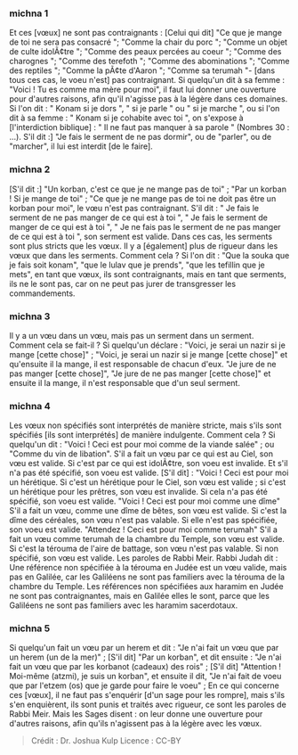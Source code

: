 
### michna 1
Et ces [vœux] ne sont pas contraignants : [Celui qui dit] "Ce que je mange de toi ne sera pas consacré "; "Comme la chair du porc "; "Comme un objet de culte idolÃ¢tre "; "Comme des peaux percées au coeur "; "Comme des charognes "; "Comme des terefoth "; "Comme des abominations "; "Comme des reptiles "; "Comme la pÃ¢te d'Aaron "; "Comme sa terumah "- [dans tous ces cas, le voeu n'est] pas contraignant. Si quelqu'un dit à sa femme : "Voici ! Tu es comme ma mère pour moi", il faut lui donner une ouverture pour d'autres raisons, afin qu'il n'agisse pas à la légère dans ces domaines. Si l'on dit : " Konam si je dors ", " si je parle " ou " si je marche ", ou si l'on dit à sa femme : " Konam si je cohabite avec toi ", on s'expose à [l'interdiction biblique] : " Il ne faut pas manquer à sa parole " (Nombres 30 : ...). S'il dit :] "Je fais le serment de ne pas dormir", ou de "parler", ou de "marcher", il lui est interdit [de le faire].

### michna 2
[S'il dit :] "Un korban, c'est ce que je ne mange pas de toi" ; "Par un korban ! Si je mange de toi" ; "Ce que je ne mange pas de toi ne doit pas être un korban pour moi", le vœu n'est pas contraignant. S'il dit : " Je fais le serment de ne pas manger de ce qui est à toi ", " Je fais le serment de manger de ce qui est à toi ", " Je ne fais pas le serment de ne pas manger de ce qui est à toi ", son serment est valide. Dans ces cas, les serments sont plus stricts que les vœux. Il y a [également] plus de rigueur dans les vœux que dans les serments. Comment cela ? Si l'on dit : "Que la souka que je fais soit konam", "que le lulav que je prends", "que les tefillin que je mets", en tant que vœux, ils sont contraignants, mais en tant que serments, ils ne le sont pas, car on ne peut pas jurer de transgresser les commandements.

### michna 3
Il y a un vœu dans un vœu, mais pas un serment dans un serment. Comment cela se fait-il ? Si quelqu'un déclare : "Voici, je serai un nazir si je mange [cette chose]" ; "Voici, je serai un nazir si je mange [cette chose]" et qu'ensuite il la mange, il est responsable de chacun d'eux. "Je jure de ne pas manger [cette chose]", "Je jure de ne pas manger [cette chose]" et ensuite il la mange, il n'est responsable que d'un seul serment.

### michna 4
Les vœux non spécifiés sont interprétés de manière stricte, mais s'ils sont spécifiés [ils sont interprétés] de manière indulgente. Comment cela ? Si quelqu'un dit : "Voici ! Ceci est pour moi comme de la viande salée" ; ou "Comme du vin de libation". S'il a fait un vœu par ce qui est au Ciel, son vœu est valide. Si c'est par ce qui est idolÃ¢tre, son voeu est invalide. Et s'il n'a pas été spécifié, son voeu est valide. [S'il dit] : "Voici ! Ceci est pour moi un hérétique. Si c'est un hérétique pour le Ciel, son vœu est valide ; si c'est un hérétique pour les prêtres, son vœu est invalide. Si cela n'a pas été spécifié, son voeu est valide. "Voici ! Ceci est pour moi comme une dîme" S'il a fait un vœu, comme une dîme de bêtes, son vœu est valide. Si c'est la dîme des céréales, son vœu n'est pas valable. Si elle n'est pas spécifiée, son voeu est valide. "Attendez ! Ceci est pour moi comme terumah" S'il a fait un vœu comme terumah de la chambre du Temple, son vœu est valide. Si c'est la térouma de l'aire de battage, son vœu n'est pas valable. Si non spécifié, son vœu est valide. Les paroles de Rabbi Meir. Rabbi Judah dit :  Une référence non spécifiée à la térouma en Judée est un vœu valide, mais pas en Galilée, car les Galiléens ne sont pas familiers avec la térouma de la chambre du Temple. Les références non spécifiées aux haramim en Judée ne sont pas contraignantes, mais en Galilée elles le sont, parce que les Galiléens ne sont pas familiers avec les haramim sacerdotaux.

### michna 5
Si quelqu'un fait un vœu par un herem et dit : "Je n'ai fait un vœu que par un herem (un de la mer)" ; [S'il dit] "Par un korban", et dit ensuite : "Je n'ai fait un vœu que par les korbanot (cadeaux) des rois" ; [S'il dit] "Attention ! Moi-même (atzmi), je suis un korban", et ensuite il dit, "Je n'ai fait de voeu que par l'etzem (os) que je garde pour faire le voeu" ; En ce qui concerne ces [vœux], il ne faut pas s'enquérir [d'un sage pour les rompre], mais s'ils s'en enquièrent, ils sont punis et traités avec rigueur, ce sont les paroles de Rabbi Meir. Mais les Sages disent : on leur donne une ouverture pour d'autres raisons, afin qu'ils n'agissent pas à la légère avec les vœux.

>Crédit : Dr. Joshua Kulp
>Licence : CC-BY